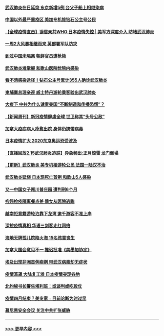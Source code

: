 #### [武汉肺炎在日延烧 东京新增5例 台父子船上相继染病](../pages/prog202/a102778538.md?t=02162033) 
#### [中国以外最严重疫区 美加专机接钻石公主号公民](../pages/prog202/a102778473.md?t=02162033) 
#### [【全球疫情直击】误信亲共WHO 日本疫情失控 | 美军方深度介入 防堵武汉肺炎](../pages/prog202/a102778478.md?t=02162033) 
#### [一周2大风暴相继而来 英部署军队防灾](../pages/prog202/a102778447.md?t=02162033) 
#### [到过中国未隔离 朝鲜官员遭枪毙](../pages/prog202/a102778383.md?t=02162033) 
#### [武汉肺炎难掌握 和歌山医院忧院内感染](../pages/prog202/a102778376.md?t=02162033) 
#### [看不清感染途径！钻石公主号累计355人确诊武汉肺炎](../pages/prog202/a102778335.md?t=02162033) 
#### [柬埔寨总理亲迎 威士特丹游轮乘客验出武汉肺炎](../pages/prog202/a102777842.md?t=02162033) 
#### [大疫下 中共为什么谴责美国“不断制造和传播恐慌”？](../pages/prog202/a102778285.md?t=02162033) 
#### [【新闻周刊】新冠疫情肆虐全球 世卫称其“头号公敌”](../pages/prog202/a102778196.md?t=02162033) 
#### [加拿大疫症病人痊愈出院 身体仍携带病毒](../pages/prog202/a102778061.md?t=02162033) 
#### [日本疫情扩大 2020东京奥运恐受波及](../pages/prog202/a102778049.md?t=02162033) 
#### [【直播回放2.15武汉肺炎追踪】异象频出:正月惊雷 龙门倒塌](../pages/prog202/a102777974.md?t=02162033) 
#### [【更新】武汉肺炎 美专机接游轮公民 法国一陆汉不治](../pages/prog202/a102770740.md?t=02162033) 
#### [武汉肺炎延烧 日本现死亡首例 和歌山5人感染](../pages/prog202/a102777815.md?t=02162033) 
#### [又一中国女子闯川普庄园 遭判刑6个月](../pages/prog202/a102777673.md?t=02162033) 
#### [抱怨检疫隔离餐点差 俄女从医院逃跑](../pages/prog202/a102777667.md?t=02162033) 
#### [越南拒意籍游轮泊靠下龙湾 逾千游客不准上岸](../pages/prog202/a102777646.md?t=02162033) 
#### [深挖疫情真相 华语三剑客走红网络](../pages/prog202/a102777624.md?t=02162033) 
#### [海地无牌孤儿院陷火海 15名孩童丧生](../pages/prog202/a102777620.md?t=02162033) 
#### [加拿大国会意见不一 推迟批准《美墨加协定》](../pages/prog202/a102777575.md?t=02162033) 
#### [埃及出现非洲首例病例 带武汉病毒却无症状](../pages/prog202/a102777559.md?t=02162033) 
#### [疫情笼罩 大陆复工难 日本疫情突现各地](../pages/prog202/a102777455.md?t=02162033) 
#### [北约秘书长警告塔利班：或谈判或吃败仗](../pages/prog202/a102777442.md?t=02162033) 
#### [疫情四月结束？美专家﹕目前论断为时过早](../pages/prog202/a102777248.md?t=02162033) 
#### [慕尼黑安全会议 关注中共扩张威胁](../pages/prog202/a102777254.md?t=02162033) 

----
#### [ >>> 更早内容 <<< ](../indexes/prog202-earlier.md)
